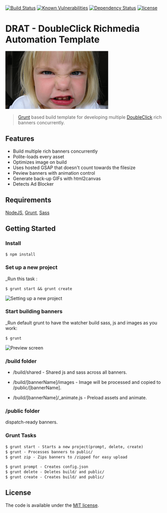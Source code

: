 [![Build Status](https://travis-ci.org/bastole/dc-richmedia-automation-template.svg?branch=master)](https://travis-ci.org/bastole/dc-richmedia-automation-template) [![Known Vulnerabilities](https://snyk.io/test/github/bastole/dc-richmedia-automation-template/aab318b50244990268ac85d6b2981a1188f8ac0d/badge.svg)](https://snyk.io/test/github/bastole/dc-richmedia-automation-template/aab318b50244990268ac85d6b2981a1188f8ac0d) [![Dependency Status](https://gemnasium.com/badges/github.com/bastole/dc-richmedia-automation-template.svg)](https://gemnasium.com/github.com/bastole/dc-richmedia-automation-template) [![license](https://img.shields.io/github/license/mashape/apistatus.svg)]()


# DRAT - DoubleClick Richmedia Automation Template

![DRAT](etc/drat.png)

>  [Grunt](http://gruntjs.com/) based build template for developing multiple [DoubleClick](https://www.google.com/doubleclick/studio/) rich banners concurrently.

## Features

* Build multiple rich banners concurrently
* Polite-loads every asset
* Optimizes image on build
* Uses hosted GSAP that doesn't count towards the filesize
* Peview banners with animation control
* Generate back-up GIFs with html2canvas
* Detects Ad Blocker

## Requirements

[NodeJS](https://nodejs.org/), [Grunt](http://gruntjs.com/), [Sass](http://sass-lang.com/install)

## Getting Started

### Install

```
$ npm install

```

### Set up a new project

_Run this task :

```
$ grunt start && grunt create

```

![Setting up a new project](http://i.imgur.com/BIzINs7.gif)


### Start building banners

_Run default grunt to have the watcher build sass, js and images as you work:

```
$ grunt

```

![Preview screen](http://i.imgur.com/jpQSCAMr.png)


### /build folder


* /build/shared - Shared js and sass across all banners.

* /build/[bannerName]/images - Image will be processed and copied to /public/[bannerName].

* /build/[bannerName]/_animate.js - Preload assets and animate.

### /public folder

dispatch-ready banners.


### Grunt Tasks

```
$ grunt start - Starts a new project(prompt, delete, create)
$ grunt - Processes banners to public/
$ grunt zip - Zips banners to /zipped for easy upload

```

```
$ grunt prompt - Creates config.json
$ grunt delete - Deletes build/ and public/
$ grunt create - Creates build/ and public/

```


License
---------------------------------------

The code is available under the [MIT license](LICENSE.md).

